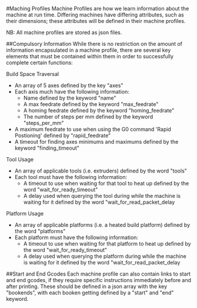 #Maching Profiles
Machine Profiles are how we learn information about the machine at run time.  Differing machines have differing attributes, such as their dimensions; these attributes will be defined in their machine profiles.

NB: All machine profiles are stored as json files.

##Compulsory Information
While there is no restriction on the amount of information encapsulated in a machine profile, there are several key elements that must be contained within them in order to successfully complete certain functions:

Build Space Traversal
* An array of 5 axes defined by the key "axes"
* Each axis much have the following information:
    * Name defined by the keyword "name"
    * A max feedrate defined by the keyword "max_feedrate"
    * A homing feedrate defined by the keyword "homing_feedrate"
    * The number of steps per mm defined by the keyword "steps_per_mm"
* A maximum feedrate to use when using the G0 command 'Rapid Postioning' defined by "rapid_feedrate"
* A timeout for finding axes minimums and maximums defined by the keyword "finding_timeout"

Tool Usage
* An array of applicable tools (i.e. extruders) defined by the word "tools"
* Each tool must have the following information:
    * A timeout to use when waiting for that tool to heat up defined by the word "wait_for_ready_timeout"
    * A delay used when querying the tool during while the machine is waiting for it defined by the word "wait_for_read_packet_delay

Platform Usage
* An array of applicable platforms (i.e. a heated build platform) defined by the word "platforms"
* Each platform must have the following information:
    * A timeout to use when waiting for that platform to heat up defined by the word "wait_for_ready_timeout"
    * A delay used when querying the platform during while the machine is waiting for it defined by the word "wait_for_read_packet_delay

##Start and End Gcodes
Each machine profile can also contain links to start and end gcodes, if they require specific instructions immediately before and after printing.  These should be defined in a json array with the key "bookends", with each booken getting defined by a "start" and "end" keyword.
